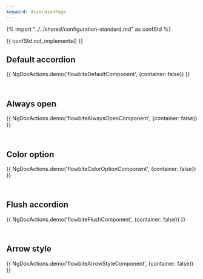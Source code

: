 ```yaml
---
keyword: AccordionPage
---
```


{% import "../../shared/configuration-standard.md" as confStd %}

{{ confStd.not_implements() }}

## Default accordion

{{ NgDocActions.demo('flowbiteDefaultComponent', {container: false}) }}

```angular-html file="./_default.component.html" group="default" name="html"

```

```angular-ts file="./_default.component.ts"#L1-L6 group="default" name="typescript"

```

## Always open

{{ NgDocActions.demo('flowbiteAlwaysOpenComponent', {container: false}) }}

```angular-html file="./_always-open.component.html" group="always-open" name="html"

```

```angular-ts file="./_always-open.component.ts"#L1-L6 group="always-open" name="typescript"

```

## Color option

{{ NgDocActions.demo('flowbiteColorOptionComponent', {container: false}) }}

```angular-html file="./_color-option.component.html" group="color-option" name="html"

```

```angular-ts file="./_color-option.component.ts"#L1-L6 group="color-option" name="typescript"

```

## Flush accordion

{{ NgDocActions.demo('flowbiteFlushComponent', {container: false}) }}

```angular-html file="./_flush.component.html" group="flush" name="html"

```

```angular-ts file="./_flush.component.ts"#L1-L6 group="flush" name="typescript"

```

## Arrow style

{{ NgDocActions.demo('flowbiteArrowStyleComponent', {container: false}) }}

```angular-html file="./_arrow-style.component.html" group="arrow-style" name="html"

```

```angular-ts file="./_arrow-style.component.ts"#L1-L7 group="arrow-style" name="typescript"

```
